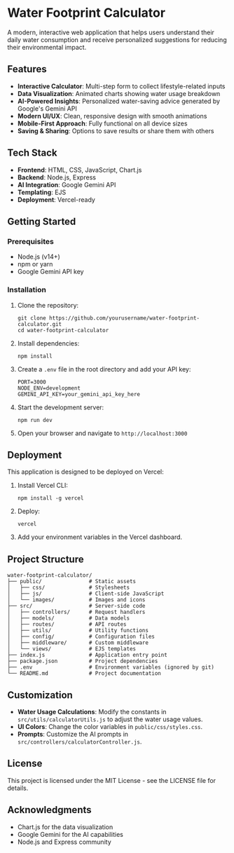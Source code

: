 # Water Footprint Calculator

A modern, interactive web application that helps users understand their daily water consumption and receive personalized suggestions for reducing their environmental impact.

## Features

- **Interactive Calculator**: Multi-step form to collect lifestyle-related inputs
- **Data Visualization**: Animated charts showing water usage breakdown
- **AI-Powered Insights**: Personalized water-saving advice generated by Google's Gemini API
- **Modern UI/UX**: Clean, responsive design with smooth animations
- **Mobile-First Approach**: Fully functional on all device sizes
- **Saving & Sharing**: Options to save results or share them with others

## Tech Stack

- **Frontend**: HTML, CSS, JavaScript, Chart.js
- **Backend**: Node.js, Express
- **AI Integration**: Google Gemini API
- **Templating**: EJS
- **Deployment**: Vercel-ready

## Getting Started

### Prerequisites

- Node.js (v14+)
- npm or yarn
- Google Gemini API key

### Installation

1. Clone the repository:
   ```
   git clone https://github.com/yourusername/water-footprint-calculator.git
   cd water-footprint-calculator
   ```

2. Install dependencies:
   ```
   npm install
   ```

3. Create a `.env` file in the root directory and add your API key:
   ```
   PORT=3000
   NODE_ENV=development
   GEMINI_API_KEY=your_gemini_api_key_here
   ```

4. Start the development server:
   ```
   npm run dev
   ```

5. Open your browser and navigate to `http://localhost:3000`

## Deployment

This application is designed to be deployed on Vercel:

1. Install Vercel CLI:
   ```
   npm install -g vercel
   ```

2. Deploy:
   ```
   vercel
   ```

3. Add your environment variables in the Vercel dashboard.

## Project Structure

```
water-footprint-calculator/
├── public/               # Static assets
│   ├── css/              # Stylesheets
│   ├── js/               # Client-side JavaScript
│   └── images/           # Images and icons
├── src/                  # Server-side code
│   ├── controllers/      # Request handlers
│   ├── models/           # Data models
│   ├── routes/           # API routes
│   ├── utils/            # Utility functions
│   ├── config/           # Configuration files
│   ├── middleware/       # Custom middleware
│   └── views/            # EJS templates
├── index.js              # Application entry point
├── package.json          # Project dependencies
├── .env                  # Environment variables (ignored by git)
└── README.md             # Project documentation
```

## Customization

- **Water Usage Calculations**: Modify the constants in `src/utils/calculatorUtils.js` to adjust the water usage values.
- **UI Colors**: Change the color variables in `public/css/styles.css`.
- **Prompts**: Customize the AI prompts in `src/controllers/calculatorController.js`.

## License

This project is licensed under the MIT License - see the LICENSE file for details.

## Acknowledgments

- Chart.js for the data visualization
- Google Gemini for the AI capabilities
- Node.js and Express community 